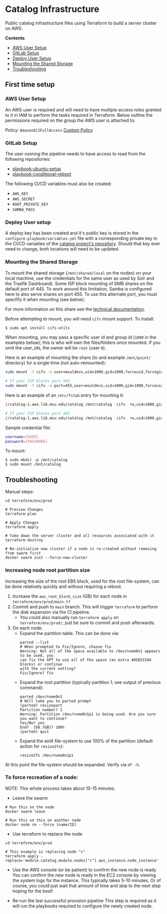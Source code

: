 # Catalog Infrastructure
Public catalog infrastructure files using Terraform to build
a server cluster on AWS.

**Contents**
* [AWS User Setup](#aws-user-setup)
* [GitLab Setup](#gitlab-setup)
* [Deploy User Setup](#deploy-user-setup)
* [Mounting the Shared Storage](#mounting-the-shared-storage)
* [Troubleshooting](#troubleshooting)

## First time setup

### AWS User Setup
An AWS user is required and will need to have multiple access roles granted to it in IAM
to perform the tasks required in Terraform. Below outline the permissions required on the group
the AWS user is attached to:

Policy: `AmazonEC2FullAccess`
[Custom Policy](user-policy.json)

### GitLab Setup
The user running the pipeline needs to have access to read from the following repositories:  
* [playbook-ubuntu-setup](https://gitlab.msu.edu/msu-libraries/devops/playbook-ubuntu-setup)
* [playbook-conditional-reboot](https://gitlab.msu.edu/msu-libraries/systems/playbook-conditional-reboot)

The following CI/CD variables must also be created: 
* `AWS_KEY`
* `AWS_SECRET`
* `ROOT_PRIVATE_KEY`
* `SAMBA_PASS`

### Deploy User setup
A deploy key has been created and it's public key is stored in the `configure-playbook/variables.yml` file with 
a corresponding private key in the CI/CD variables of the
[catalog project's repository](https://gitlab.msu.edu/msu-libraries/devops/catalog). Should that key ever need to change,
both locations will need to be updated.


### Mounting the Shared Storage
To mount the shared storage (`/mnt/shared/local` on the nodes) on your local machine, use
the credentials for the same user as used by Solr and the Traefik Dashboard). Some ISP block
mounting of SMB shares on the default port of 445. To work around this limitation, Samba is
configured here to also serve shares on port 455. To use this alternate port, you must specfify
it when mounting (see below).

For more information on this share see the
[technical documentation](https://msu-libraries.github.io/catalog/first-time-setup/#for-local-development).

Before attempting to mount, you will need `cifs` mount support. To install:
```bash
$ sudo apt install cifs-utils
```

When mounting, you may pass a specific user id and group id (`1000` in the examples below); this is who will own the files/folders once mounted. If you omit the user_ids, the owner will be `root` (user `0`).

Here is an example of mounting the share (to and example `/mnt/point/` directory) for a single time (not auto-remounted):
```bash
sudo mount -t cifs -o user=msuldevs,uid=1000,gid=1000,forceuid,forcegid,iocharset=utf8,vers=3.1.1 //catalog-1.aws.lib.msu.edu/catalog /mnt/point/

# If your ISP blocks port 445
sudo mount -t cifs -o port=455,user=msuldevs,uid=1000,gid=1000,forceuid,forcegid,iocharset=utf8,vers=3.1.1 //catalog-1.aws.lib.msu.edu/catalog /mnt/point/
```

Here is an example of an `/etc/fstab` entry for mounting it:
```bash
//catalog-1.aws.lib.msu.edu/catalog /mnt/catalog  cifs  rw,uid=1000,gid=1000,forceuid,forcegid,iocharset=utf8,cred=/path/to/cred_msuldevs.txt,vers=3.1.1  0     0

# If your ISP blocks port 445
//catalog-1.aws.lib.msu.edu/catalog /mnt/catalog  cifs  rw,uid=1000,gid=1000,forceuid,forcegid,iocharset=utf8,cred=/path/to/cred_msuldevs.txt,vers=3.1.1,port=455  0     0
```

Sample credential file:
```bash
username=[USER]
password=[PASSWORD]
```

To mount:
```
$ sudo mkdir -p /mnt/catalog
$ sudo mount /mnt/catalog
```

## Troubleshooting
Manual steps:
```
cd terraform/env/prod

# Preview Changes
terraform plan

# Apply Changes
terraform apply

# Take down the server cluster and all resources associated with it
terraform destroy

# Re-initialize new cluster if a node is re-created without removing from swarm first
docker swarm init --force-new-cluster 
```

### Increasing node root partition size
Increasing the size of the root EBS block, used for the root file-system, can
be done relatively quickly and without requiring a reboot.

1. Increase the `aws_root_block_size` (GB) for each node in `terraform/env/prod/main.tf`
2. Commit and push to `main` branch. This will trigger `terraform` to perform the disk expansion via the CI pipeline.
    - You could also manually run `terraform apply` on `terraform/env/prod/`; just be sure to commit and push afterwards.
3. On each node:
    - Expand the partition table. This can be done via:
      ```
      parted --list
      # When prompted to Fix/Ignore, choose fix
      Warning: Not all of the space available to /dev/nvme0n1 appears to be used, you
      can fix the GPT to use all of the space (an extra 402653184 blocks) or continue
      with the current setting?
      Fix/Ignore? fix
      ```
    - Expand the root partition (typically partition 1; see output of previous command):
      ```
      parted /dev/nvme0n1
      # Will take you to parted prompt
      (parted) resizepart
      Partition number? 1
      Warning: Partition /dev/nvme0n1p1 is being used. Are you sure you want to continue?
      Yes/No? yes
      End?  [68.7GB]? 100%
      (parted) quit
      ```
    - Expand the ext4 file-system to use 100% of the partition (default action for `resize2fs`):
      ```
      resize2fs /dev/nvme0n1p1
      ```

At this point the file-system should be expanded. Verify via `df -h`.

### To force recreation of a node:
NOTE: This whole process takes about 10-15 minutes.
 
* Leave the swarm
```
# Run this on the node
docker swarm leave

# Run this on this on another node
docker node rm --force [name/ID]
```

* Use terraform to replace the node
```
cd terraform/env/prod

# This example is replacing node "c"
terraform apply -replace='module.catalog.module.nodes["c"].aws_instance.node_instance'
```
* Use the AWS console (or be patient) to confirm the new node is ready
You can confirm the new node is ready in the EC2 console by viewing the system logs for the instance.
This typically takes 5-10 minutes. Or of course, you could just wait that amount of time and skip to the
next step hoping for the best!

* Re-run the last successful provision pipeline
This step is required as it will run the playbooks required to configure the newly created node.

